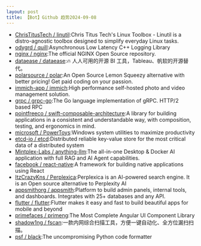 ```yaml
---
layout: post
title: 【Bot】Github 趋势2024-09-08
---
```


* [ChrisTitusTech / linutil](https://github.com/ChrisTitusTech/linutil):Chris Titus Tech's Linux Toolbox - Linutil is a distro-agnostic toolbox designed to simplify everyday Linux tasks.
* [odygrd / quill](https://github.com/odygrd/quill):Asynchronous Low Latency C++ Logging Library
* [nginx / nginx](https://github.com/nginx/nginx):The official NGINX Open Source repository.
* [dataease / dataease](https://github.com/dataease/dataease):🔥 人人可用的开源 BI 工具，Tableau、帆软的开源替代。
* [polarsource / polar](https://github.com/polarsource/polar):An Open Source Lemon Squeezy alternative with better pricing! Get paid coding on your passion.
* [immich-app / immich](https://github.com/immich-app/immich):High performance self-hosted photo and video management solution.
* [grpc / grpc-go](https://github.com/grpc/grpc-go):The Go language implementation of gRPC. HTTP/2 based RPC
* [pointfreeco / swift-composable-architecture](https://github.com/pointfreeco/swift-composable-architecture):A library for building applications in a consistent and understandable way, with composition, testing, and ergonomics in mind.
* [microsoft / PowerToys](https://github.com/microsoft/PowerToys):Windows system utilities to maximize productivity
* [etcd-io / etcd](https://github.com/etcd-io/etcd):Distributed reliable key-value store for the most critical data of a distributed system
* [Mintplex-Labs / anything-llm](https://github.com/Mintplex-Labs/anything-llm):The all-in-one Desktop & Docker AI application with full RAG and AI Agent capabilities.
* [facebook / react-native](https://github.com/facebook/react-native):A framework for building native applications using React
* [ItzCrazyKns / Perplexica](https://github.com/ItzCrazyKns/Perplexica):Perplexica is an AI-powered search engine. It is an Open source alternative to Perplexity AI
* [appsmithorg / appsmith](https://github.com/appsmithorg/appsmith):Platform to build admin panels, internal tools, and dashboards. Integrates with 25+ databases and any API.
* [flutter / flutter](https://github.com/flutter/flutter):Flutter makes it easy and fast to build beautiful apps for mobile and beyond
* [primefaces / primeng](https://github.com/primefaces/primeng):The Most Complete Angular UI Component Library
* [shadow1ng / fscan](https://github.com/shadow1ng/fscan):一款内网综合扫描工具，方便一键自动化、全方位漏扫扫描。
* [psf / black](https://github.com/psf/black):The uncompromising Python code formatter
